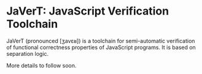 # JaVerT: JavaScript Verification Toolchain

JaVerT (pronounced [ʒavɛʁ]) is a toolchain for semi-automatic verification of functional correctness properties of JavaScript programs. It is based on separation logic.

More details to follow soon.
